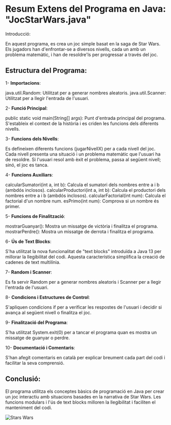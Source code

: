 # Resum Extens del Programa en Java: "JocStarWars.java"
Introducció:

En aquest programa, es crea un joc simple basat en la saga de Star Wars. Els jugadors han d'enfrontar-se a diversos nivells, cada un amb un problema matemàtic, i han de resoldre'ls per progressar a través del joc.

## Estructura del Programa:

 1- **Importacions**:

java.util.Random: Utilitzat per a generar nombres aleatoris.
java.util.Scanner: Utilitzat per a llegir l'entrada de l'usuari.

2- **Funció Principal**:

public static void main(String[] args): Punt d'entrada principal del programa. S'estableix el context de la història i es criden les funcions dels diferents nivells.

3- **Funcions dels Nivells**:

Es defineixen diferents funcions (jugarNivellX) per a cada nivell del joc.
Cada nivell presenta una situació i un problema matemàtic que l'usuari ha de resoldre.
Si l'usuari resol amb èxit el problema, passa al següent nivell; sinó, el joc es tanca.

4- **Funcions Auxiliars**:

calcularSumatori(int a, int b): Calcula el sumatori dels nombres entre a i b (ambdós inclosos).
calcularProductori(int a, int b): Calcula el productori dels nombres entre a i b (ambdós inclosos).
calcularFactorial(int num): Calcula el factorial d'un nombre num.
esPrimo(int num): Comprova si un nombre és primer.

5- **Funcions de Finalització**:

mostrarGuanyar(): Mostra un missatge de victòria i finalitza el programa.
mostrarPerdre(): Mostra un missatge de derrota i finalitza el programa.

6- **Ús de Text Blocks**:

S'ha utilitzat la nova funcionalitat de "text blocks" introduïda a Java 13 per millorar la llegibilitat del codi. Aquesta característica simplifica la creació de cadenes de text multilínia.

7- **Random i Scanner**:

Es fa servir Random per a generar nombres aleatoris i Scanner per a llegir l'entrada de l'usuari.

8- **Condicions i Estructures de Control**:

S'apliquen condicions if per a verificar les respostes de l'usuari i decidir si avança al següent nivell o finalitza el joc.

9- **Finalització del Programa**:

S'ha utilitzat System.exit(0) per a tancar el programa quan es mostra un missatge de guanyar o perdre.

10- **Documentació i Comentaris**:

S'han afegit comentaris en català per explicar breument cada part del codi i facilitar la seva comprensió.

## Conclusió:

El programa utilitza els conceptes bàsics de programació en Java per crear un joc interactiu amb situacions basades en la narrativa de Star Wars. Les funcions modulars i l'ús de text blocks milloren la llegibilitat i faciliten el manteniment del codi.


![Stars Wars](https://i.blogs.es/26ba45/star-wars-eras/1366_2000.jpeg)
